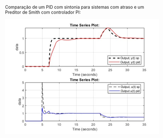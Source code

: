 Comparação de um PID com sintonia para sistemas com atraso e um Preditor de Smith com controlador PI:

![Simulation](SimulationResults.jpg)
